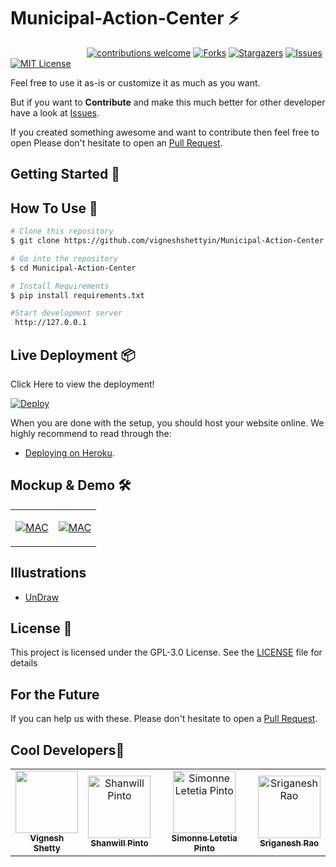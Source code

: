 # Municipal-Action-Center ⚡️ 
&nbsp;&nbsp;&nbsp;&nbsp;&nbsp;&nbsp;&nbsp;&nbsp;&nbsp;&nbsp;&nbsp;&nbsp;&nbsp;&nbsp;&nbsp;&nbsp;&nbsp;&nbsp;&nbsp;&nbsp;&nbsp;&nbsp;&nbsp;&nbsp;&nbsp;&nbsp;&nbsp;&nbsp;&nbsp;&nbsp;
[![contributions welcome](https://img.shields.io/badge/contributions-welcome-brightgreen.svg?style=flat)](https://github.com/vigneshshettyin/Municipal-Action-Center/issues)
[![Forks](https://img.shields.io/github/forks/vigneshshettyin/Online-Certificate-Generation-Verification.svg?logo=github)](https://github.com/vigneshshettyin/Municipal-Action-Center/network/members)
[![Stargazers](https://img.shields.io/github/stars/vigneshshettyin/Municipal-Action-Center.svg?logo=github)](https://github.com/vigneshshettyin/Municipal-Action-Center/stargazers)
[![Issues](https://img.shields.io/github/issues/vigneshshettyin/Municipal-Action-Center.svg?logo=github)](https://github.com/vigneshshettyin/Municipal-Action-Center/issues)
[![MIT License](https://img.shields.io/github/license/vigneshshettyin/Municipal-Action-Center.svg?style=flat-square)](https://github.com/vigneshshettyin/Municipal-Action-Center/blob/master/LICENSE)

Feel free to use it as-is or customize it as much as you want.

But if you want to **Contribute** and make this much better for other developer have a look at [Issues](https://github.com/vigneshshettyin/Online-Certificate-Generation-Verification/issues).


If you created something awesome and want to contribute then feel free to open Please don't hesitate to open an [Pull Request](https://github.com/vigneshshettyin/Municipal-Action-Center/pulls).


## Getting Started 🚀

## How To Use 🔧

```bash
# Clone this repository
$ git clone https://github.com/vigneshshettyin/Municipal-Action-Center.git

# Go into the repository
$ cd Municipal-Action-Center

# Install Requirements
$ pip install requirements.txt

#Start development server
 http://127.0.0.1
```
## Live Deployment 📦 

 Click Here to view the deployment!
 
[![Deploy](https://www.herokucdn.com/deploy/button.svg)](https://municipalac.herokuapp.com/)
 

When you are done with the setup, you should host your website online.
We highly recommend to read through the:<br>
- [Deploying on Heroku](https://stackabuse.com/deploying-a-flask-application-to-heroku/).<br>


## Mockup & Demo 🛠️

<table><tr><td valign="top" width="50%">

[![MAC](http://img.youtube.com/vi/yXw61hPStas/0.jpg)](http://www.youtube.com/watch?v=yXw61hPStas "MAC MOCKUP")

</td><td valign="top" width="50%">

[![MAC](http://img.youtube.com/vi/T0rcRdUSnYg/0.jpg)](http://www.youtube.com/watch?v=T0rcRdUSnYg "MAC DEMO")

</td></tr></table>  


## Illustrations
- [UnDraw](https://undraw.co/illustrations)

## License 📄

This project is licensed under the GPL-3.0 License. See the [LICENSE](./LICENSE) file for details



## For the Future 
If you can help us with these. Please don't hesitate to open a [Pull Request](https://github.com/vigneshshettyin/Municipal-Action-Center/pulls).

## Cool Developers🚧

<table>
  <tr>
    <td align="center"><a href="https://www.linkedin.com/in/vigneshshettyin/"><img src="https://avatars3.githubusercontent.com/u/61915786?s=460&u=75ed488de9581ae3cfe3aa6515e404314308dfbe&v=4" width="100px;" alt=""/><br /><sub><b>Vignesh Shetty</b></sub></a></td>
       <td align="center"><a href="https://www.linkedin.com/in/shanwill-pinto-b286b7184/"><img src="https://avatars1.githubusercontent.com/u/62848565?s=400&u=720456e69554e95661703a6ad9360c92a715b478&v=4" width="100px;" alt="Shanwill Pinto"/><br /><sub><b>Shanwill Pinto</b></sub></a></td>
    <td align="center"><a href="https://www.linkedin.com/in/simonnepinto/"><img src="https://avatars1.githubusercontent.com/u/53074235?s=400&v=4" width="100px;" alt="Simonne Letetia Pinto"/><br /><sub><b>Simonne Letetia Pinto</b></sub></a></td>
    <td align="center"><a href="https://www.linkedin.com/in/sriganesh-rao-1b6a921a5/"><img src="https://media-exp1.licdn.com/dms/image/C5603AQFLBMYdNp0pag/profile-displayphoto-shrink_200_200/0/1585463430790?e=1613606400&v=beta&t=lDFDeR-FUH2LEN1wUVzCY3V2B_yTPYwz3kJBTLGXADc" width="100px;" alt="Sriganesh Rao"/><br /><sub><b>Sriganesh Rao</b></sub></a></td>
  </tr>
</table>


